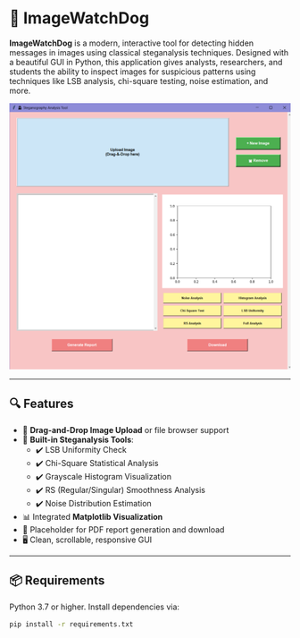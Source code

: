# 🐾 ImageWatchDog

**ImageWatchDog** is a modern, interactive tool for detecting hidden messages in images using classical steganalysis techniques. Designed with a beautiful GUI in Python, this application gives analysts, researchers, and students the ability to inspect images for suspicious patterns using techniques like LSB analysis, chi-square testing, noise estimation, and more.

![ImageWatchDog Screenshot](preview.png) <!-- Optional: Add GUI screenshot here -->

---

## 🔍 Features

- 📂 **Drag-and-Drop Image Upload** or file browser support
- 🧪 **Built-in Steganalysis Tools**:
  - ✔️ LSB Uniformity Check
  - ✔️ Chi-Square Statistical Analysis
  - ✔️ Grayscale Histogram Visualization
  - ✔️ RS (Regular/Singular) Smoothness Analysis
  - ✔️ Noise Distribution Estimation
- 📊 Integrated **Matplotlib Visualization**
- 📝 Placeholder for PDF report generation and download
- 🖥️ Clean, scrollable, responsive GUI

---

## 📦 Requirements

Python 3.7 or higher. Install dependencies via:

```bash
pip install -r requirements.txt
